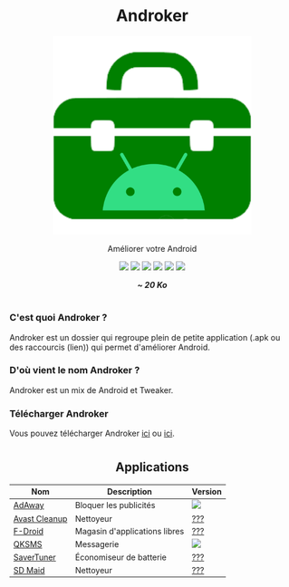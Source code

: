 <div align="center">
  <h1>Androker</h1>
  <img src="logo.png" height="350" width="350" />
  <p>Améliorer votre Android</p>
  
  <a href="https://github.com/LeBazarDeBryan/Androker/stargazers"><img src="https://img.shields.io/github/stars/LeBazarDeBryan/Androker?color=00aaff&style=flat&label=%C3%89toile" /></a>
  <a href="https://github.com/LeBazarDeBryan/Androker/forks"><img src="https://img.shields.io/github/forks/LeBazarDeBryan/Androker?color=00aaff&style=flat&label=Fork" /></a>
  <a href="https://github.com/LeBazarDeBryan/Androker/watchers"><img src="https://img.shields.io/github/watchers/LeBazarDeBryan/Androker?color=00aaff&style=flat&label=Watchers" /></a>
  <a href="https://github.com/LeBazarDeBryan/Androker/issues"><img src="https://img.shields.io/github/issues/LeBazarDeBryan/Androker?color=00aaff&style=flat&label=Issues" /></a>
  <a href="https://github.com/LeBazarDeBryan/Androker/releases/latest"><img src="https://img.shields.io/github/release/LeBazarDeBryan/Androker?color=00aaff&style=flat&label=Version" /></a>
  <a href="https://github.com/LeBazarDeBryan/Androker/releases/latest/download/Androker.zip"><img src="https://img.shields.io/github/downloads/LeBazarDeBryan/Androker/total.svg?color=00aaff&style=flat" /></a>
  
  <p><strong><em>~ 20 Ko</em></strong></p>
</div>

#

<h3>C'est quoi Androker ?</h3>
<p>Androker est un dossier qui regroupe plein de petite application (.apk ou des raccourcis (lien)) qui permet d'améliorer Android.</p>

<h3>D'où vient le nom Androker ?</h3>
<p>Androker est un mix de Android et Tweaker.</p>

<h3>Télécharger Androker</h3>
<p>Vous pouvez télécharger Androker <a href="https://github.com/LeBazarDeBryan/Androker/releases/latest/download/Androker.zip">ici</a> ou <a href="Androker.zip?raw=true">ici</a>.</p>

#

<div align="center">
  <h2>Applications</h2>
  
  | Nom | Description | Version |
  |-----|-------------|---------|
  | <a href="https://adaway.org/">AdAway</a> | Bloquer les publicités | <a href="https://f-droid.org/packages/org.adaway/"><img src="https://img.shields.io/github/release/AdAway/AdAway.svg?style=flat&label=" /></a> |
  | <a href="">Avast Cleanup</a> | Nettoyeur | <a href="https://play.google.com/store/apps/details?id=com.avast.android.cleaner">???</a> |
  | <a href="https://f-droid.org">F-Droid</a> | Magasin d'applications libres | <a href="https://f-droid.org/F-Droid.apk">???</a> |
  | <a href="">QKSMS</a> | Messagerie | <a href="https://f-droid.org/packages/com.moez.QKSMS/"><img src="https://img.shields.io/github/release/moezbhatti/qksms.svg?style=flat&label=" /></a> |
  | <a href="">SaverTuner</a> | Économiseur de batterie | <a href="https://f-droid.org/packages/s1m.savertuner/">???</a> |
  | <a href="">SD Maid</a> | Nettoyeur | <a href="https://play.google.com/store/apps/details?id=eu.thedarken.sdm">???</a> |

</div>
